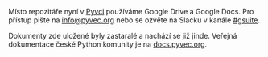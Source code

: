 Místo repozitáře nyní v [Pyvci](https://pyvec.org/) používáme Google Drive a Google Docs. Pro přístup pište na info@pyvec.org nebo se ozvěte na Slacku v kanále [#gsuite](https://app.slack.com/client/T12KEU0G4/C9FE1BKKL).

Dokumenty zde uložené byly zastaralé a nachází se již jinde. Veřejná dokumentace české Python komunity je na [docs.pyvec.org](https://docs.pyvec.org/).
